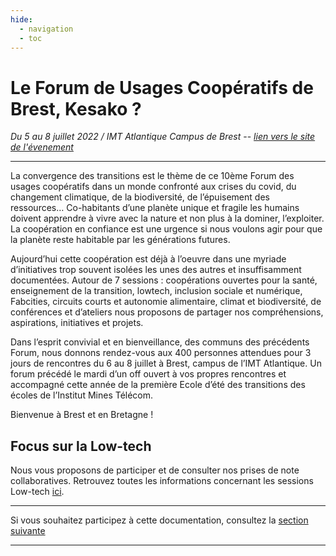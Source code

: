 ```yaml
---
hide:
  - navigation
  - toc
---
```


# Le Forum de Usages Coopératifs de Brest, Kesako ?
*Du 5 au 8 juillet 2022 / IMT Atlantique Campus de Brest* -- *[lien vers le site de l'évenement](https://forum-usages-cooperatifs.net/?Accueil)*

---

La convergence des transitions est le thème de ce 10ème Forum des usages coopératifs dans un monde confronté aux crises du covid, du changement climatique, de la biodiversité, de l’épuisement des ressources… Co-habitants d’une planète unique et fragile les humains doivent apprendre à vivre avec la nature et non plus à la dominer, l’exploiter. La coopération en confiance est une urgence si nous voulons agir pour que la planète reste habitable par les générations futures.

Aujourd’hui cette coopération est déjà à l’oeuvre dans une myriade d’initiatives trop souvent isolées les unes des autres et insuffisamment documentées. Autour de 7 sessions : coopérations ouvertes pour la santé, enseignement de la transition, lowtech, inclusion sociale et numérique, Fabcities, circuits courts et autonomie alimentaire, climat et biodiversité, de conférences et d’ateliers nous proposons de partager nos compréhensions, aspirations, initiatives et projets.

Dans l’esprit convivial et en bienveillance, des communs des précédents Forum, nous donnons rendez-vous aux 400 personnes attendues pour 3 jours de rencontres du 6 au 8 juillet à Brest, campus de l’IMT Atlantique.
Un forum précédé le mardi d’un off ouvert à vos propres rencontres et accompagné cette année de la première Ecole d’été des transitions des écoles de l’Institut Mines Télécom.

Bienvenue à Brest et en Bretagne !

## **Focus sur la Low-tech**

Nous vous proposons de participer et de consulter nos prises de note collaboratives. Retrouvez toutes les informations concernant les sessions Low-tech [ici](../../sessions/mercredi_06072022). 

---

Si vous souhaitez participez à cette documentation, consultez la [section suivante](../premiers_pas)

---


<style>
  .md-content__button {
    display: none;
  }
</style>